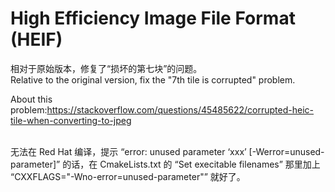 # High Efficiency Image File Format (HEIF) 
相对于原始版本，修复了“损坏的第七块”的问题。<br>
Relative to the original version, fix the "7th tile is corrupted" problem.<br>

About this problem:https://stackoverflow.com/questions/45485622/corrupted-heic-tile-when-converting-to-jpeg<br><br>

无法在 Red Hat 编译，提示 “error: unused parameter ‘xxx’ [-Werror=unused-parameter]” 的话，在 CmakeLists.txt 的 “Set execitable filenames” 那里加上 “CXXFLAGS="-Wno-error=unused-parameter"” 就好了。

